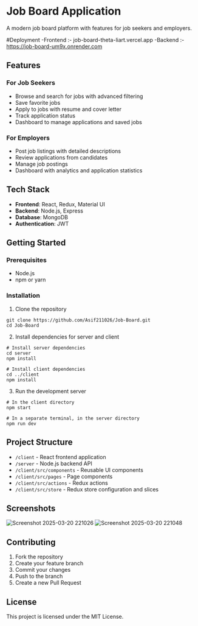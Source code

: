 # Job Board Application

A modern job board platform with features for job seekers and employers.

#Deployment
-Frontend :- job-board-theta-liart.vercel.app
-Backend :-  https://job-board-um9x.onrender.com

## Features

### For Job Seekers
- Browse and search for jobs with advanced filtering
- Save favorite jobs
- Apply to jobs with resume and cover letter
- Track application status
- Dashboard to manage applications and saved jobs

### For Employers
- Post job listings with detailed descriptions
- Review applications from candidates
- Manage job postings
- Dashboard with analytics and application statistics

## Tech Stack

- **Frontend**: React, Redux, Material UI
- **Backend**: Node.js, Express
- **Database**: MongoDB
- **Authentication**: JWT

## Getting Started

### Prerequisites
- Node.js
- npm or yarn

### Installation

1. Clone the repository
```
git clone https://github.com/Asif211026/Job-Board.git
cd Job-Board
```

2. Install dependencies for server and client
```
# Install server dependencies
cd server
npm install

# Install client dependencies
cd ../client
npm install
```

3. Run the development server
```
# In the client directory
npm start

# In a separate terminal, in the server directory
npm run dev
```

## Project Structure

- `/client` - React frontend application
- `/server` - Node.js backend API
- `/client/src/components` - Reusable UI components
- `/client/src/pages` - Page components
- `/client/src/actions` - Redux actions
- `/client/src/store` - Redux store configuration and slices

## Screenshots

![Screenshot 2025-03-20 221026](https://github.com/user-attachments/assets/b940592b-3daf-4acb-b761-8d9973066e5a)
![Screenshot 2025-03-20 221048](https://github.com/user-attachments/assets/ec978975-da1a-46bc-afb8-e26fa628b33f)


## Contributing

1. Fork the repository
2. Create your feature branch
3. Commit your changes
4. Push to the branch
5. Create a new Pull Request

## License

This project is licensed under the MIT License.
